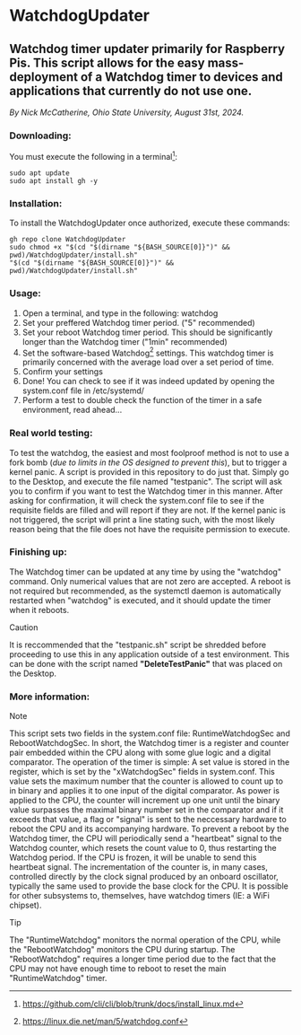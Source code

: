 # WatchdogUpdater
## Watchdog timer updater primarily for Raspberry Pis. This script allows for the easy mass-deployment of a Watchdog timer to devices and applications that currently do not use one.

*By Nick McCatherine, Ohio State University,
August 31st, 2024.*

### Downloading:
You must execute the following in a terminal[^1]:
```
sudo apt update
sudo apt install gh -y
```

### Installation:
To install the WatchdogUpdater once authorized, execute these commands:
```
gh repo clone WatchdogUpdater
sudo chmod +x "$(cd "$(dirname "${BASH_SOURCE[0]}")" && pwd)/WatchdogUpdater/install.sh"
"$(cd "$(dirname "${BASH_SOURCE[0]}")" && pwd)/WatchdogUpdater/install.sh"
```
### Usage: 
1. Open a terminal, and type in the following: watchdog
2. Set your preffered Watchdog timer period. ("5" recommended)
3. Set your reboot Watchdog timer period. This should be significantly longer than the Watchdog timer ("1min" recommended)
4. Set the software-based Watchdog[^2] settings. This watchdog timer is primarily concerned with the average load over a set period of time.
5. Confirm your settings
6. Done! You can check to see if it was indeed updated by opening the system.conf file in /etc/systemd/
7. Perform a test to double check the function of the timer in a safe environment, read ahead...

### Real world testing:
To test the watchdog, the easiest and most foolproof method is not to use a fork bomb (*due to limits in the OS designed to prevent this*), but to trigger a kernel panic. A script is provided in this repository to do just that.
Simply go to the Desktop, and execute the file named "testpanic". The script will ask you to confirm if you want to test the Watchdog timer in this manner.
After asking for confirmation, it will check the system.conf file to see if the requisite fields are filled and will report if they are not. If the kernel panic is not triggered,
the script will print a line stating such, with the most likely reason being that the file does not have the requisite permission to execute.

### Finishing up:
The Watchdog timer can be updated at any time by using the "watchdog" command. Only numerical values that are not zero are accepted.
A reboot is not required but recommended, as the systemctl daemon is automatically restarted when "watchdog" is executed, and it should update the timer when it reboots.
> [!CAUTION]
> It is reccommended that the "testpanic.sh" script be shredded before proceeding to use this in any application outside of a test environment. This can be done with the script named **"DeleteTestPanic"** that was placed on the Desktop.




### More information: 
> [!Note]
This script sets two fields in the system.conf file: RuntimeWatchdogSec and RebootWatchdogSec. In short, the Watchdog timer is a register and counter pair embedded within the CPU along with some glue logic and a digital comparator. The operation of the timer is simple: A set value is stored in the register, which is set by the "xWatchdogSec" fields in system.conf. This value sets the maximum number that the counter is allowed to count up to in binary and applies it to one input of the digital comparator. As power is applied to the CPU, the counter will increment up one unit until the binary value surpasses the maximal binary number set in the comparator and if it exceeds that value, a flag or "signal" is sent to the neccessary hardware to reboot the CPU and its accompanying hardware. To prevent a reboot by the Watchdog timer, the CPU will periodically send a "heartbeat" signal to the Watchdog counter, which resets the count value to 0, thus restarting the Watchdog period. If the CPU is frozen, it will be unable to send this heartbeat signal. The incrementation of the counter is, in many cases, controlled directly by the clock signal produced by an onboard oscillator, typically the same used to provide the base clock for the CPU. It is possible for other subsystems to, themselves, have watchdog timers (IE: a WiFi chipset).

> [!Tip]
The "RuntimeWatchdog" monitors the normal operation of the CPU, while the "RebootWatchdog" monitors the CPU during startup. The "RebootWatchdog" requires a longer time period due to the fact that the CPU may not have enough time to reboot to reset the main "RuntimeWatchdog" timer.
>
> [^1]:https://github.com/cli/cli/blob/trunk/docs/install_linux.md
> [^2]:https://linux.die.net/man/5/watchdog.conf

